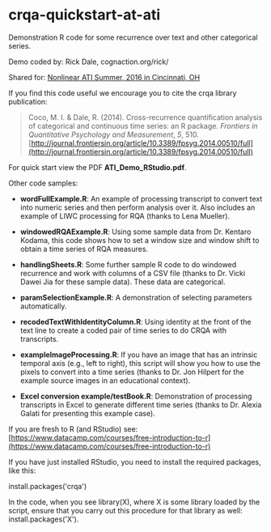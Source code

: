 # crqa-quickstart-at-ati

Demonstration R code for some recurrence over text and other categorical series.

Demo coded by: Rick Dale, cognaction.org/rick/ 

Shared for: [Nonlinear ATI Summer, 2016 in Cincinnati, OH](http://www.apa.org/science/resources/ati/nonlinear.aspx)

If you find this code useful we encourage you to cite the crqa library publication:
 
> Coco, M. I. & Dale, R. (2014). Cross-recurrence quantification analysis of categorical and continuous time series: an R package. *Frontiers in Quantitative Psychology and Measurement*, *5*, 510.
> [http://journal.frontiersin.org/article/10.3389/fpsyg.2014.00510/full](http://journal.frontiersin.org/article/10.3389/fpsyg.2014.00510/full)

For quick start view the PDF **ATI_Demo_RStudio.pdf**. 

Other code samples:

* **wordFullExample.R**: An example of processing transcript to convert text into numeric series and then perform analysis over it. Also includes an example of LIWC processing for RQA (thanks to Lena Mueller).

* **windowedRQAExample.R**: Using some sample data from Dr. Kentaro Kodama, this code shows how to set a window size and window shift to obtain a time series of RQA measures.

* **handlingSheets.R**: Some further sample R code to do windowed recurrence and work with columns of a CSV file (thanks to Dr. Vicki Dawei Jia for these sample data). These data are categorical.

* **paramSelectionExample.R**: A demonstration of selecting parameters automatically.

* **recodedTextWithIdentityColumn.R**: Using identity at the front of the text line to create a coded pair of time series to do CRQA with transcripts.

* **exampleImageProcessing.R**: If you have an image that has an intrinsic temporal axis (e.g., left to right), this script will show you how to use the pixels to convert into a time series (thanks to Dr. Jon Hilpert for the example source images in an educational context).

* **Excel conversion example/testBook.R**: Demonstration of processing transcripts in Excel to generate different time series (thanks to Dr. Alexia Galati for presenting this example case).

If you are fresh to R (and RStudio) see: [https://www.datacamp.com/courses/free-introduction-to-r](https://www.datacamp.com/courses/free-introduction-to-r)

If you have just installed RStudio, you need to install the required packages, like this:

install.packages('crqa')

In the code, when you see library(X), where X is some library loaded by the script, ensure that you carry out this procedure for that library as well: install.packages('X').





